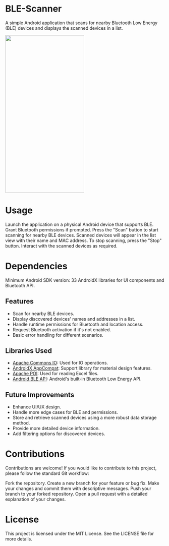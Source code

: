 # BLE-Scanner
A simple Android application that scans for nearby Bluetooth Low Energy (BLE) devices and displays the scanned devices in a list.


<img  src="https://github.com/yesiamrajeev/BLE-Scanner/assets/125568812/c9d01894-15e4-4b34-8510-cb4c2abef363" width="250" height="500">

# Usage
Launch the application on a physical Android device that supports BLE.
Grant Bluetooth permissions if prompted.
Press the "Scan" button to start scanning for nearby BLE devices.
Scanned devices will appear in the list view with their name and MAC address.
To stop scanning, press the "Stop" button.
Interact with the scanned devices as required.
# Dependencies
Minimum Android SDK version: 33
AndroidX libraries for UI components and Bluetooth API.

## Features

- Scan for nearby BLE devices.
- Display discovered devices' names and addresses in a list.
- Handle runtime permissions for Bluetooth and location access.
- Request Bluetooth activation if it's not enabled.
- Basic error handling for different scenarios.
## Libraries Used

- [Apache Commons IO](https://commons.apache.org/proper/commons-io/): Used for IO operations.
- [AndroidX AppCompat](https://developer.android.com/jetpack/androidx/releases/appcompat): Support library for material design features.
- [Apache POI](https://poi.apache.org/): Used for reading Excel files.
- [Android BLE API](https://developer.android.com/guide/topics/connectivity/bluetooth-le): Android's built-in Bluetooth Low Energy API.

## Future Improvements

- Enhance UI/UX design.
- Handle more edge cases for BLE and permissions.
- Store and retrieve scanned devices using a more robust data storage method.
- Provide more detailed device information.
- Add filtering options for discovered devices.

# Contributions
Contributions are welcome! If you would like to contribute to this project, please follow the standard Git workflow:

Fork the repository.
Create a new branch for your feature or bug fix.
Make your changes and commit them with descriptive messages.
Push your branch to your forked repository.
Open a pull request with a detailed explanation of your changes.

# License 
This project is licensed under the MIT License. See the LICENSE file for more details.
